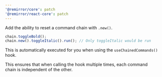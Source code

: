 ```yaml
---
'@remirror/core': patch
'@remirror/react-core': patch
---
```


Add the ability to reset a command chain with `.new()`.

```ts
chain.toggleBold();
chain.new().toggleItalic().run(); // Only toggleItalic would be run
```

This is automatically executed for you when using the `useChainedCommands()` hook.

This ensures that when calling the hook multiple times, each command chain is independent of the other.
